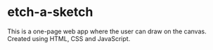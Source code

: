 # etch-a-sketch

This is a one-page web app where the user can draw on the canvas. Created using HTML, CSS and JavaScript.
